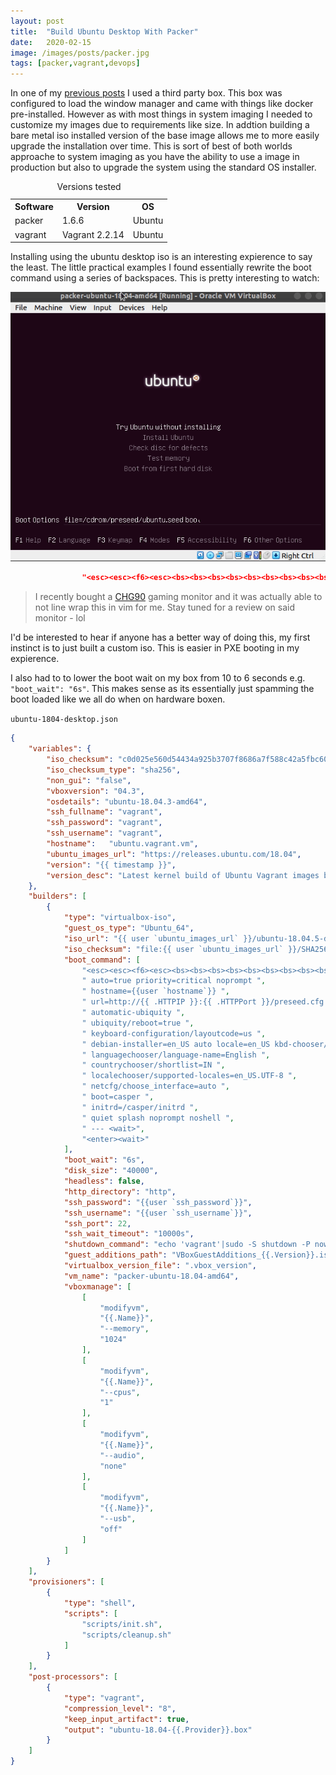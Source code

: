 ```yaml
---
layout: post
title:  "Build Ubuntu Desktop With Packer"
date:   2020-02-15
image: /images/posts/packer.jpg
tags: [packer,vagrant,devops]
---
```


In one of my [previous posts](http://www.homeops.tech/2020/01/01/SSH-Pass-Through-Docker/) I used a third party box. This box was configured to load the window manager and came with things like docker pre-installed. However as with most things in system imaging I needed to customize my images due to requirements like size. In addtion building a bare metal iso installed version of the base image allows me to more easily upgrade the installation over time. This is sort of best of both worlds approache to system imaging as you have the ability to use a image in production but also to upgrade the system using the standard OS installer.

<!--more-->

<table>
    <caption>Versions tested</caption>
    <tbody>
        <tr>
            <th>Software</th>
            <th>Version</th>
            <th>OS</th>
        </tr>
        <tr>
            <td>packer</td>
            <td>1.6.6</td>
            <td>Ubuntu</td>
        </tr>
        <tr>
            <td>vagrant</td>
            <td>Vagrant 2.2.14</td>
            <td>Ubuntu</td>
        </tr>
    </tbody>
</table>

Installing using the ubuntu desktop iso is an interesting expierence to say the least. The little practical examples I found essentially rewrite the boot command using a series of backspaces. This is pretty interesting to watch:

![Animated-Gif](/images/posts/packer.gif)

```json
                "<esc><esc><f6><esc><bs><bs><bs><bs><bs><bs><bs><bs><bs><bs><bs><bs><bs><bs><bs><bs><bs><bs><bs><bs><bs><bs><bs><bs><bs><bs><bs><bs><bs><bs><bs><bs><bs><bs><bs><bs><bs><bs><bs><bs><bs><bs><bs><bs><bs><bs><bs><bs><bs><bs><bs><bs><bs><bs><bs><bs><bs><bs><bs><bs><bs><bs><bs><bs><bs><bs><bs><bs><bs><bs><bs><bs><bs><bs><bs><bs><bs><bs><bs><bs><bs><bs><bs><bs><bs><bs><bs><bs><bs>",
```

> I recently bought a [CHG90](https://amzn.to/3dcAAfE) gaming monitor and it was actually able to not line wrap this in vim for me. Stay tuned for a review on said monitor - lol

I'd be interested to hear if anyone has a better way of doing this, my first instinct is to just built a custom iso. This is easier in PXE booting in my expierence. 

I also had to to lower the boot wait on my box from 10 to 6 seconds e.g. `"boot_wait": "6s"`. This makes sense as its essentially just spamming the boot loaded like we all do when on hardware boxen.

  
`ubuntu-1804-desktop.json`
  

```json
{
    "variables": {
        "iso_checksum": "c0d025e560d54434a925b3707f8686a7f588c42a5fbc609b8ea2447f88847041",
        "iso_checksum_type": "sha256",
        "non_gui": "false",
        "vboxversion": "04.3",
        "osdetails": "ubuntu-18.04.3-amd64",
        "ssh_fullname": "vagrant",
        "ssh_password": "vagrant",
        "ssh_username": "vagrant",
        "hostname":   "ubuntu.vagrant.vm",
        "ubuntu_images_url": "https://releases.ubuntu.com/18.04",
        "version": "{{ timestamp }}",
        "version_desc": "Latest kernel build of Ubuntu Vagrant images based on Ubuntu 18.04.3 (With Desktop)"
    },
    "builders": [
        {
            "type": "virtualbox-iso",
            "guest_os_type": "Ubuntu_64",
            "iso_url": "{{ user `ubuntu_images_url` }}/ubuntu-18.04.5-desktop-amd64.iso",
            "iso_checksum": "file:{{ user `ubuntu_images_url` }}/SHA256SUMS",
            "boot_command": [
                "<esc><esc><f6><esc><bs><bs><bs><bs><bs><bs><bs><bs><bs><bs><bs><bs><bs><bs><bs><bs><bs><bs><bs><bs><bs><bs><bs><bs><bs><bs><bs><bs><bs><bs><bs><bs><bs><bs><bs><bs><bs><bs><bs><bs><bs><bs><bs><bs><bs><bs><bs><bs><bs><bs><bs><bs><bs><bs><bs><bs><bs><bs><bs><bs><bs><bs><bs><bs><bs><bs><bs><bs><bs><bs><bs><bs><bs><bs><bs><bs><bs><bs><bs><bs><bs><bs><bs><bs><bs><bs><bs><bs><bs>",
                " auto=true priority=critical noprompt ",
                " hostname={{user `hostname`}} ",
                " url=http://{{ .HTTPIP }}:{{ .HTTPPort }}/preseed.cfg ",
                " automatic-ubiquity ",
                " ubiquity/reboot=true ",
                " keyboard-configuration/layoutcode=us ",
                " debian-installer=en_US auto locale=en_US kbd-chooser/method=us ",
                " languagechooser/language-name=English ",
                " countrychooser/shortlist=IN ",
                " localechooser/supported-locales=en_US.UTF-8 ",
                " netcfg/choose_interface=auto ",
                " boot=casper ",
                " initrd=/casper/initrd ",
                " quiet splash noprompt noshell ",
                " --- <wait>",
                "<enter><wait>"
            ],
            "boot_wait": "6s",
            "disk_size": "40000",
            "headless": false,
            "http_directory": "http",
            "ssh_password": "{{user `ssh_password`}}",
            "ssh_username": "{{user `ssh_username`}}",
            "ssh_port": 22,
            "ssh_wait_timeout": "10000s",
            "shutdown_command": "echo 'vagrant'|sudo -S shutdown -P now",
            "guest_additions_path": "VBoxGuestAdditions_{{.Version}}.iso",
            "virtualbox_version_file": ".vbox_version",
            "vm_name": "packer-ubuntu-18.04-amd64",
            "vboxmanage": [
                [
                    "modifyvm",
                    "{{.Name}}",
                    "--memory",
                    "1024"
                ],
                [
                    "modifyvm",
                    "{{.Name}}",
                    "--cpus",
                    "1"
                ],
                [
                    "modifyvm",
                    "{{.Name}}",
                    "--audio",
                    "none"
                ],
                [
                    "modifyvm",
                    "{{.Name}}",
                    "--usb",
                    "off"
                ]
            ]
        }
    ],
    "provisioners": [
        {
            "type": "shell",
            "scripts": [
                "scripts/init.sh",
                "scripts/cleanup.sh"
            ]
        }
    ],
    "post-processors": [
        {
            "type": "vagrant",
            "compression_level": "8",
            "keep_input_artifact": true,
            "output": "ubuntu-18.04-{{.Provider}}.box"
        }
    ]
}
```
